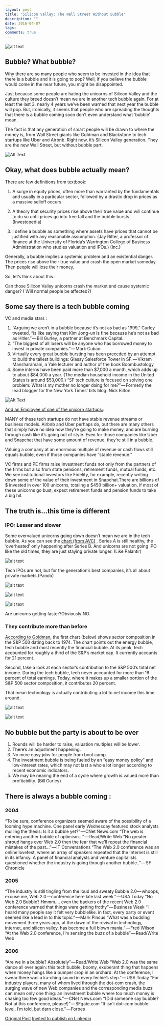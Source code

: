 ```yaml
---
layout: post
title: "Silicon Valley: The Wall Street Without Bubble"
description: ""
date: 2016-04-07
tags: 
comments: true
---
```


![alt text](https://cdn-images-1.medium.com/max/2000/1*sioMiIEys7H-oPQ5bBNpAQ.jpeg "Logo Title Text 1")

## Bubble? What bubble?
Why there are so many people who seem to be invested in the idea that there is a bubble and it is going to pop? Well, if you believe the bubble would come in the near future, you might be disappointed.

Just because some people are hating the unicorns of Silicon Valley and the culture they breed doesn’t mean we are in another tech bubble again. For at least the last 3, nearly 4 years we’ve been warned that next year the bubble will pop. But, ironically, it seems that people who are spreading the thoughts that there is a bubble coming soon don’t even understand what ‘bubble’ mean.

The fact is that any generation of smart people will be drawn to where the money is, from Wall Street giants like Goldman and Blackstone to tech startups like Uber and Airbnb. Right now, it’s Silicon Valley generation. They are the new Wall Street, but without bubble part.

![Alt Text](https://media.giphy.com/media/3osxYamKD88c6pXdfO/giphy.gif)

## Okay, what does bubble actually mean?

There are few definitions from textbook:

1. A surge in equity prices, often more than warranted by the fundamentals and usually in a particular sector, followed by a drastic drop in prices as a massive selloff occurs.

2. A theory that security prices rise above their true value and will continue to do so until prices go into free fall and the bubble bursts. (Investopedia)

3. I define a bubble as something where assets have prices that cannot be justified with any reasonable assumption. (Jay Ritter, a professor of finance at the University of Florida’s Warrington College of Business Administration who studies valuation and IPOs.) (Inc.)

Generally, a bubble implies a systemic problem and an existential danger. The prices rise above their true value and crash the open market someday. Then people will lose their money.

So, let’s think about this :

Can those Silicon Valley unicorns crash the market and cause systemic danger? ( Will normal people be affected?)

## Some say there is a tech bubble coming

VC and media stars :

1. “Arguing we aren’t in a bubble because it’s not as bad as 1999,” Gurley tweeted, “is like saying that Kim Jong-un is fine because he’s not as bad as Hitler.” — Bill Gurley, a partner at Benchmark Capital.
2. “The biggest of all losers will be anyone who has borrowed money to invest in private companies.” — Mark Cuban
3. Virtually every great bubble bursting has been preceded by an attempt to build the tallest buildings: Glassy Salesforce Tower in SF. — Vikram Mansharamani, a Yale lecturer and author of the book Boombustology
4. Some interns have been paid more than $7,000 a month, which adds up to about $84,000 a year. (The median household income in the United States is around $53,000.) “SF tech culture is focused on solving one problem: What is my mother no longer doing for me?” — Formerly the lead blogger for the New York Times’ bits blog: Nick Bilton

![Alt Text](https://media.giphy.com/media/7WlEkydlQEi0o/giphy.gif)

[And an Employee of one of the unicorn startups:](https://www.reddit.com/r/investing/comments/3ulai3/are_we_on_the_verge_of_a_different_tech_bubble/):

MANY of these tech startups do not have stable revenue streams or business models. Airbnb and Uber perhaps do, but there are many others that simply have no idea how they’re going to make money, and are burning through cash like it’s going out of style. Even for those companies like Uber and Snapchat that have some amount of revenue, they’re still in a bubble. 

Valuing a company at an enormous multiple of revenue or cash flows still equals bubble, even if those companies have “stable revenue.”

VC firms and PE firms raise investment funds not only from the partners of the firms but also from state pensions, retirement funds, mutual funds, etc. We see institutional investors like Fidelity, for example, recently writing down some of the value of their investment in Snapchat.There are billions of $ invested in over 100 unicorns, totaling a $450 billion+ valuation. If most of these unicorns go bust, expect retirement funds and pension funds to take a big hit.



## The truth is…this time is different

### IPO: Lesser and slower

Some overvalued unicorns going down doesn’t mean we are in the tech bubble. As you can see the [chart (from AVC)](http://avc.com/2015/06/two-charts/?utm_medium=email&utm_source=cb_daily&utm_campaign=email) , Series A is still healthy, the ‘overheated’ only happening after Series B. And unicorns are not going IPO like the old times, they are just staying private longer. (Like Palantir)

![alt text](https://cdn-images-1.medium.com/max/1600/1*ssMjVh4BL0YOsqBFxDZT3w.jpeg "Logo Title Text 1")

Tech IPOs are hot, but for the generation’s best companies, it’s all about private markets.(Pando)

![alt text](https://cdn-images-1.medium.com/max/1600/1*_7CQ3Ev5GKjvmg_42yBQqg.png "Logo Title Text 1")

![alt text](https://cdn-images-1.medium.com/max/1600/1*4W4h-fmEhgtB_fIAz8tkIg.png "Logo Title Text 1")

![alt text](https://cdn-images-1.medium.com/max/2000/1*-MlDcPrbNOEqEG3Pz3LETw.png "Logo Title Text 1")

Are unicorns getting faster?Obviously NO.


### They contribute more than before

[According to Goldman](https://www.bloomberg.com/news/articles/2016-01-06/goldman-there-s-the-huge-difference-between-the-tech-bubble-and-today-s-market), the first chart (below) shows sector composition in the S&P 500 dating back to 1974. The chart points out the energy bubble, tech bubble and most recently the financial bubble. At its peak, tech accounted for roughly a third of the S&P’s market cap. It currently accounts for 21 percent.

Second, take a look at each sector’s contribution to the S&P 500’s total net income. During the tech bubble, tech never accounted for more than 16 percent of total earnings. Today, where it makes up a smaller portion of the S&P 500 sector composition, it contributes 20 percent.

That mean technology is actually contributing a lot to net income this time around.

![alt text](https://cdn-images-1.medium.com/max/2000/1*3HysaNJAc8XQUzAyeFYP9A.png "Logo Title Text 1")

![alt text](https://cdn-images-1.medium.com/max/2000/1*suNo9rYCWLj8TF0IkDimAA.png "Logo Title Text 1")

## No bubble but the party is about to be over

1. Rounds will be harder to raise, valuation multiples will be lower.
2. There’s an adjustment happening.
4. No more easy jobs for people from boot camp.
5. The investment bubble is being fueled by an “easy money policy” and low-interest rates, which may not last a whole lot longer according to recent economic indicators.
6. We may be nearing the end of a cycle where growth is valued more than profitability. (Bill Gurley)

## There is always a bubble coming :

### 2004

“To be sure, conference organizers seemed aware of the possibility of a looming hype machine. One panel early Wednesday featured stock analysts mulling the thesis: Is it a bubble yet?” — CNet News.com
“The web is entering another bubble of optimism…” — Read/Write Web
“No greater shroud hangs over Web 2.0 then the fear that we’ll repeat the financial mistakes of the past…” — IT Conversations
“The Web 2.0 conference was an online lovefest, where an array of speakers repeated that the Internet is still in its infancy. A panel of financial analysts and venture capitalists questioned whether the industry is going through another bubble..” — SF Chronicle

### 2005

“The industry is still tingling from the loud and sweaty Bubble 2.0 — whoops, excuse me, Web 2.0 — conference here late last week.” — USA Today
“No Web 2.0 Bubble? Hmmm…. even the backers of the recent Web 2.0 conference warned that things were getting frothy” — Business Week
“I heard many people say it felt very bubblelike. in fact, every party or event seemed like a lead in to this topic.” — Mark Pincus
“What was a budding movement three years ago, at the dawn of the revival in technology, internet, and silicon valley, has become a full blown mania.” — Fred Wilson
“At the Web 2.0 conference, I’m sensing the buzz of a bubble” — Read/Write Web

### 2006

“Are we in a bubble? Absolutely” — Read/Write Web
“Web 2.0 was the same dance all over again: this tech bubble, boomy, exuberant thing that happens when money hangs like a bumper crop in an orchard. At the conference, I swear there was a ka-ching sound in every techie’s step.” — USA Today
“For industry players, many of whom lived through the dot-com crash, the surging wave of new Web companies and the corresponding media buzz can mean only one thing: an investment bubble where too much money is chasing too few good ideas.” — CNet News.com
“(Did someone say bubble? Not at this conference, please!)” — SFgate.com
“It isn’t dot-com bubble level, I’m told, but darn close.” — Forbes


[Original Post](https://medium.com/startup-blink/silicon-valley-the-wall-street-without-bubble-c5bc68135df)
[Invited to publish on Linkedin](https://www.linkedin.com/pulse/silicon-valley-wall-street-without-bubble-allen-lee/?lipi=urn%3Ali%3Apage%3Ad_flagship3_profile_view_base%3BlJglAB5%2BQYW0%2B4jfqiUp1A%3D%3D)
